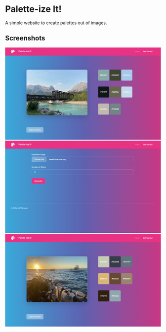 # Palette-ize It!

A simple website to create palettes out of images.


## Screenshots

![homepage](images/01-paletteize_it_homepage.png)
![generate page](images/02-paletteize_it_generate.png)
![result page](images/03-paletteize_it_result.png)
